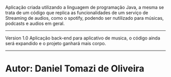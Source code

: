 Aplicação criada utilizando a linguagem de programação Java, a mesma se trata de um código que replica as funcionalidades de um serviço de Streaming de audios, como o spotify, podendo ser nutilizado para músicas, podcasts e audios em geral.

**********************************************************************************************************
Version 1.0
Aplicação back-end para aplicativo de musica, o código ainda será expandido e o projeto ganhará mais corpo.
**********************************************************************************************************
# Autor: Daniel Tomazi de Oliveira
